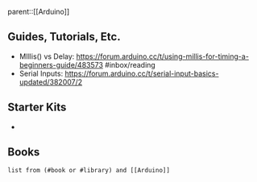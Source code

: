 parent::[[Arduino]]

## Guides, Tutorials, Etc.
- MIllis() vs Delay: https://forum.arduino.cc/t/using-millis-for-timing-a-beginners-guide/483573 #inbox/reading 
- Serial Inputs: https://forum.arduino.cc/t/serial-input-basics-updated/382007/2

## Starter Kits
- 

## Books
``` dataview
list from (#book or #library) and [[Arduino]]
```